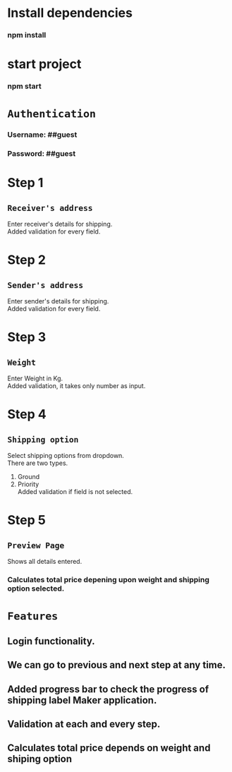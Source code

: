 
# Install dependencies
### npm install

# start project
### npm start


# `Authentication`
### Username: ##guest
### Password: ##guest

# Step 1

## `Receiver's address`

Enter receiver's details for shipping.<br />
Added validation for every field.

# Step 2

## `Sender's address`

Enter sender's details for shipping.<br />
Added validation for every field.

# Step 3

## `Weight`

Enter Weight in Kg.<br />
Added validation, it takes only number as input.

# Step 4

## `Shipping option`

Select shipping options from dropdown.<br />
There are two types.<br />
1. Ground<br />
2. Priority<br />
Added validation if field is not selected.

# Step 5

## `Preview Page`

Shows all details entered.<br/>
### Calculates total price depening upon weight and shipping option selected.

# `Features`

## Login functionality.
## We can go to previous and next step at any time.
## Added progress bar to check the progress of shipping label Maker application.
## Validation at each and every step.
## Calculates total price depends on weight and shiping option


